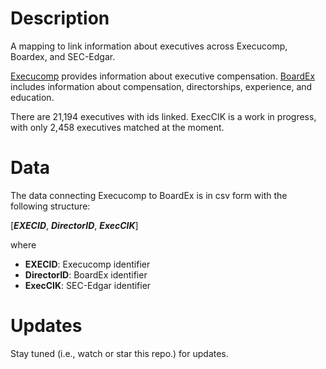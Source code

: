 # Description 


A mapping to link information about executives across Execucomp, Boardex, and SEC-Edgar.



[Execucomp](https://www.library.hbs.edu/find/databases/execucomp) provides information about executive compensation. [BoardEx](https://www.library.hbs.edu/find/databases/boardex) includes information about compensation, directorships, experience, and education.

There are 21,194 executives with ids linked. ExecCIK is a work in progress, with only 2,458 executives matched at the moment.

# Data


The data connecting Execucomp to BoardEx is in csv form with the following structure:

[***EXECID***, ***DirectorID***, ***ExecCIK***]

where

* **EXECID**: Execucomp identifier
* **DirectorID**: BoardEx identifier
* **ExecCIK**: SEC-Edgar identifier

# Updates


Stay tuned (i.e., watch or star this repo.) for updates.
